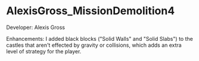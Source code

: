 # AlexisGross_MissionDemolition4

 Developer: Alexis Gross

 Enhancements: I added black blocks ("Solid Walls" and "Solid Slabs") to the castles that aren't effected by gravity or collisions, which adds an extra level of strategy for the player.
